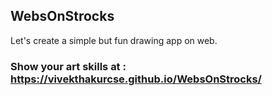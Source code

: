 <h2>WebsOnStrocks</h2>
Let's create a simple but fun drawing app on web.
<h3>Show your art skills at : <a href="https://vivekthakurcse.github.io/WebsOnStrocks/">https://vivekthakurcse.github.io/WebsOnStrocks/</h3>
